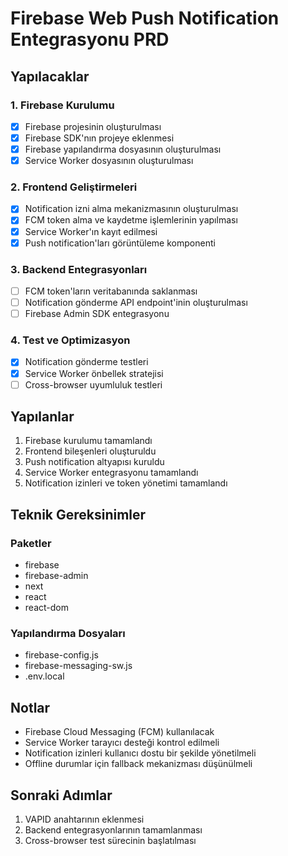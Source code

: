 # Firebase Web Push Notification Entegrasyonu PRD

## Yapılacaklar

### 1. Firebase Kurulumu
- [x] Firebase projesinin oluşturulması
- [x] Firebase SDK'nın projeye eklenmesi
- [x] Firebase yapılandırma dosyasının oluşturulması
- [x] Service Worker dosyasının oluşturulması

### 2. Frontend Geliştirmeleri
- [x] Notification izni alma mekanizmasının oluşturulması
- [x] FCM token alma ve kaydetme işlemlerinin yapılması
- [x] Service Worker'ın kayıt edilmesi
- [x] Push notification'ları görüntüleme komponenti

### 3. Backend Entegrasyonları
- [ ] FCM token'ların veritabanında saklanması
- [ ] Notification gönderme API endpoint'inin oluşturulması
- [ ] Firebase Admin SDK entegrasyonu

### 4. Test ve Optimizasyon
- [x] Notification gönderme testleri
- [x] Service Worker önbellek stratejisi
- [ ] Cross-browser uyumluluk testleri

## Yapılanlar

1. Firebase kurulumu tamamlandı
2. Frontend bileşenleri oluşturuldu
3. Push notification altyapısı kuruldu
4. Service Worker entegrasyonu tamamlandı
5. Notification izinleri ve token yönetimi tamamlandı

## Teknik Gereksinimler

### Paketler
- firebase
- firebase-admin
- next
- react
- react-dom

### Yapılandırma Dosyaları
- firebase-config.js
- firebase-messaging-sw.js
- .env.local

## Notlar
- Firebase Cloud Messaging (FCM) kullanılacak
- Service Worker tarayıcı desteği kontrol edilmeli
- Notification izinleri kullanıcı dostu bir şekilde yönetilmeli
- Offline durumlar için fallback mekanizması düşünülmeli

## Sonraki Adımlar
1. VAPID anahtarının eklenmesi
2. Backend entegrasyonlarının tamamlanması
3. Cross-browser test sürecinin başlatılması 